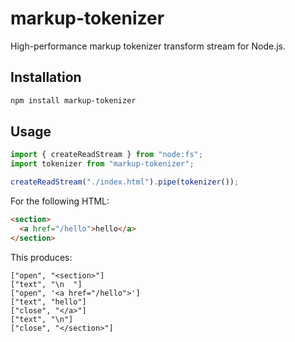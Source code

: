# markup-tokenizer

High-performance markup tokenizer transform stream for Node.js.

## Installation

```sh
npm install markup-tokenizer
```

## Usage

```ts
import { createReadStream } from "node:fs";
import tokenizer from "markup-tokenizer";

createReadStream("./index.html").pipe(tokenizer());
```

For the following HTML:

```html
<section>
  <a href="/hello">hello</a>
</section>
```

This produces:

```
["open", "<section>"]
["text", "\n  "]
["open", '<a href="/hello">']
["text", "hello"]
["close", "</a>"]
["text", "\n"]
["close", "</section>"]
```
